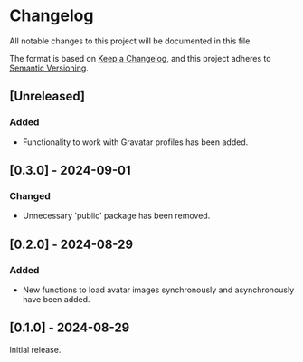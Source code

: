 # Changelog

All notable changes to this project will be documented in this file.

The format is based on [Keep a Changelog](https://keepachangelog.com/en/1.1.0/),
and this project adheres to [Semantic Versioning](https://semver.org/spec/v2.0.0.html).

## [Unreleased]

### Added

- Functionality to work with Gravatar profiles has been added.

## [0.3.0] - 2024-09-01

### Changed

- Unnecessary 'public' package has been removed.

## [0.2.0] - 2024-08-29

### Added

- New functions to load avatar images synchronously and asynchronously have been added.

## [0.1.0] - 2024-08-29

Initial release.
